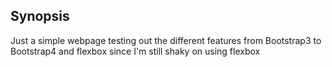 ## Synopsis

Just a simple webpage testing out the different features from Bootstrap3 to Bootstrap4 and flexbox since I'm still shaky on using flexbox

